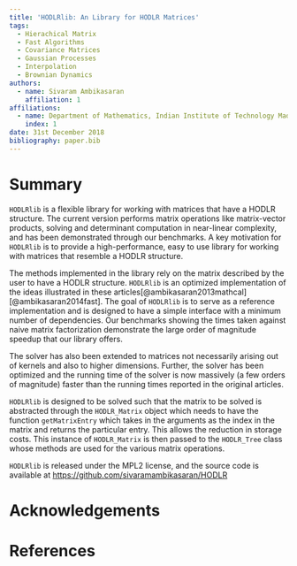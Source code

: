 ```yaml
---
title: 'HODLRlib: An Library for HODLR Matrices'
tags:
  - Hierachical Matrix
  - Fast Algorithms
  - Covariance Matrices
  - Gaussian Processes
  - Interpolation
  - Brownian Dynamics
authors:
  - name: Sivaram Ambikasaran
    affiliation: 1
affiliations:
  - name: Department of Mathematics, Indian Institute of Technology Madras
    index: 1
date: 31st December 2018
bibliography: paper.bib
---
```


# Summary

``HODLRlib`` is a flexible library for working with matrices that have a HODLR structure. The current version performs matrix operations like matrix-vector products, solving and determinant computation in near-linear complexity, and has been demonstrated through our benchmarks. A key motivation for ``HODLRlib`` is to provide a high-performance, easy to use library for working with matrices that resemble a HODLR structure. 

The methods implemented in the library rely on the matrix described by the user to have a HODLR structure. ``HODLRlib`` is an optimized implementation of the ideas illustrated in these articles[@ambikasaran2013mathcal][@ambikasaran2014fast]. The goal of ``HODLRlib`` is to serve as a reference implementation and is designed to have a simple interface with a minimum number of dependencies. Our benchmarks showing the times taken against naive matrix factorization demonstrate the large order of magnitude speedup that our library offers.

The solver has also been extended to matrices not necessarily arising out of kernels and also to higher dimensions. Further, the solver has been optimized and the running time of the solver is now massively (a few orders of magnitude) faster than the running times reported in the original articles.

``HODLRlib`` is designed to be solved such that the matrix to be solved is abstracted through the ``HODLR_Matrix`` object which needs to have the function ``getMatrixEntry`` which takes in the arguments as the index in the matrix and returns the particular entry. This allows the reduction in storage costs. This instance of ``HODLR_Matrix`` is then passed to the ``HODLR_Tree`` class whose methods are used for the various matrix operations.

``HODLRlib`` is released under the MPL2 license, and the source code is available at https://github.com/sivaramambikasaran/HODLR

# Acknowledgements

# References
